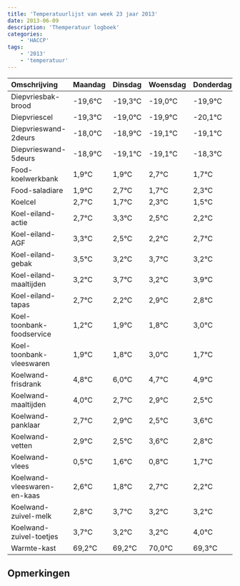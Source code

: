 ```yaml
---
title: 'Temperatuurlijst van week 23 jaar 2013'
date: 2013-06-09
description: 'Themperatuur logboek'
categories:
    - 'HACCP'
tags:
    - '2013'
    - 'temperatuur'
---
```

|Omschrijving|Maandag|Dinsdag|Woensdag|Donderdag|Vrijdag|Zaterdag|Zondag|
|:---|:---|:---|:---|:---|:---|:---|:---|
|Diepvriesbak-brood|-19,6°C|-19,3°C|-19,0°C|-19,9°C|-20,1°C|-20,1°C|-19,3°C|
|Diepvriescel|-19,3°C|-19,0°C|-19,9°C|-20,1°C|-20,1°C|-19,3°C|-20,3°C|
|Diepvrieswand-2deurs|-18,0°C|-18,9°C|-19,1°C|-19,1°C|-18,3°C|-19,3°C|-18,7°C|
|Diepvrieswand-5deurs|-18,9°C|-19,1°C|-19,1°C|-18,3°C|-19,3°C|-18,7°C|-19,5°C|
|Food-koelwerkbank|1,9°C|1,9°C|2,7°C|1,7°C|2,3°C|1,5°C|1,2°C|
|Food-saladiare|1,9°C|2,7°C|1,7°C|2,3°C|1,5°C|1,2°C|1,7°C|
|Koelcel|2,7°C|1,7°C|2,3°C|1,5°C|1,2°C|1,7°C|1,2°C|
|Koel-eiland-actie|2,7°C|3,3°C|2,5°C|2,2°C|2,7°C|2,2°C|2,9°C|
|Koel-eiland-AGF|3,3°C|2,5°C|2,2°C|2,7°C|2,2°C|2,9°C|2,8°C|
|Koel-eiland-gebak|3,5°C|3,2°C|3,7°C|3,2°C|3,9°C|3,8°C|5,0°C|
|Koel-eiland-maaltijden|3,2°C|3,7°C|3,2°C|3,9°C|3,8°C|5,0°C|3,7°C|
|Koel-eiland-tapas|2,7°C|2,2°C|2,9°C|2,8°C|4,0°C|2,7°C|2,9°C|
|Koel-toonbank-foodservice|1,2°C|1,9°C|1,8°C|3,0°C|1,7°C|1,9°C|1,5°C|
|Koel-toonbank-vleeswaren|1,9°C|1,8°C|3,0°C|1,7°C|1,9°C|1,5°C|2,6°C|
|Koelwand-frisdrank|4,8°C|6,0°C|4,7°C|4,9°C|4,5°C|5,6°C|4,8°C|
|Koelwand-maaltijden|4,0°C|2,7°C|2,9°C|2,5°C|3,6°C|2,8°C|3,7°C|
|Koelwand-panklaar|2,7°C|2,9°C|2,5°C|3,6°C|2,8°C|3,7°C|3,2°C|
|Koelwand-vetten|2,9°C|2,5°C|3,6°C|2,8°C|3,7°C|3,2°C|3,2°C|
|Koelwand-vlees|0,5°C|1,6°C|0,8°C|1,7°C|1,2°C|1,2°C|2,0°C|
|Koelwand-vleeswaren-en-kaas|2,6°C|1,8°C|2,7°C|2,2°C|2,2°C|3,0°C|2,3°C|
|Koelwand-zuivel-melk|2,8°C|3,7°C|3,2°C|3,2°C|4,0°C|3,3°C|2,2°C|
|Koelwand-zuivel-toetjes|3,7°C|3,2°C|3,2°C|4,0°C|3,3°C|2,2°C|2,8°C|
|Warmte-kast|69,2°C|69,2°C|70,0°C|69,3°C|68,2°C|68,8°C|68,5°C|

## Opmerkingen


